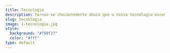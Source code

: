 ```yaml
---
title: Tecnologia
description: Tornou-se chocantemente óbvio que a nossa tecnologia excedeu a nossa humanidade - Einstein
slug: tecnologia
image: 1-tecnologia.jpg
style:
  background: "#f99f27"
  color: "#fff"
type: default
---
```

